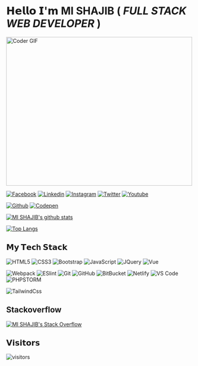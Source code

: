 # 𝗛𝗲𝗹𝗹𝗼 𝗜'𝗺 MI SHAJIB ( _FULL STACK WEB DEVELOPER_ )

<img src="https://media.giphy.com/media/SWoSkN6DxTszqIKEqv/giphy.gif" alt="Coder GIF" width="500" height="400">

[![Facebook](https://img.shields.io/badge/-MI%20SHAJIB-%233b5998?style=flat-square&logo=Facebook&logoColor=ffffff)](https://facebook.com/mi.shajib1/)
[![Linkedin](https://img.shields.io/badge/-MI%20SHAJIB-%230e76a8?style=flat-square&logo=Linkedin&logoColor=ffffff)](https://www.linkedin.com/in/mishajib/)
[![Instagram](https://img.shields.io/badge/-MI%20SHAJIB-%233f729b?style=flat-square&logo=instagram&logoColor=ffffff)](https://instagram.com/mi.shajib1/)
[![Twitter](https://img.shields.io/badge/-MI%20SHAJIB-%2300acee?style=flat-square&logo=twitter&logoColor=ffffff)](https://twitter.com/mishajib1)
[![Youtube](https://img.shields.io/badge/-MI%20SHAJIB-%23FF0000?style=flat-square&logo=youtube)](https://www.youtube.com/channel/UCk-MkWYPZWG8X8vX3wloF0w)

[![Github](https://img.shields.io/badge/-MI%20SHAJIB-%23211F1F?style=flat-square&logo=github)](https://github.com/mishajib)
[![Codepen](https://img.shields.io/badge/-MI%20SHAJIB-%23FF00FF?style=flat-square&logo=codepen)](https://codepen.io/fahaddevs)

[![MI SHAJIB's github stats](https://github-readme-stats.vercel.app/api?username=mishajib&include_all_commits=true&count_private=true&show_icons=true&theme=merko)](https://github.com/anuraghazra/github-readme-stats)

[![Top Langs](https://github-readme-stats.vercel.app/api/top-langs/?username=mishajib&layout=compact&theme=merko)](https://github.com/anuraghazra/github-readme-stats)

## 𝗠𝘆 𝗧𝗲𝗰h 𝗦𝘁𝗮𝗰𝗸

![HTML5](https://img.shields.io/badge/-HTML5-%23E44D27?style=flat-square&logo=html5&logoColor=ffffff)
![CSS3](https://img.shields.io/badge/-CSS3-%231572B6?style=flat-square&logo=css3)
![Bootstrap](https://img.shields.io/badge/-Bootstrap-563D7C?style=flat-square&logo=bootstrap)
![JavaScript](https://img.shields.io/badge/-JavaScript-%23F7DF1C?style=flat-square&logo=javascript&logoColor=000000&labelColor=%23F7DF1C&color=%23FFCE5A)
![JQuery](https://img.shields.io/badge/-Jquery-%23F7DF1C?style=flat-square&logo=jquery&logoColor=ffffff&labelColor=%2ffffff&color=%230868AC)
![Vue](http://img.shields.io/badge/-Vue%20Js-%2341B883?style=flat-square&logo=Vue&logoColor=41B883&color=%230868AC)

![Webpack](https://img.shields.io/badge/-Webpack-%232C3A42?style=flat-square&logo=webpack)
![ESlint](https://img.shields.io/badge/-ESLint-%234B32C3?style=flat-square&logo=eslint)
![Git](https://img.shields.io/badge/-Git-%23F05032?style=flat-square&logo=git&logoColor=%23ffffff)
![GitHub](https://img.shields.io/badge/-GitHub-181717?style=flat-square&logo=github)
![BitBucket](https://img.shields.io/badge/-BitBucket-darkblue?style=flat-square&logo=bitbucket)
![Netlify](https://img.shields.io/badge/-Netlify-%2300C7B7?style=flat-square&logo=netlify&logoColor=ffffff)
![VS Code](https://img.shields.io/badge/-VSCode-%23007ACC?style=flat-square&logo=visual-studio-code)
![PHPSTORM](https://img.shields.io/badge/-PhpStorm-%23007ACC?style=flat-square&logo=phpstorm)

![TailwindCss](https://img.shields.io/badge/-TailwindCss-%231a202c?style=flat-square&logo=tailwind-css)

## Stackoverflow

[![MI SHAJIB's Stack Overflow](https://github-readme-stackoverflow.vercel.app/?userID=9986054&theme=dark)](https://stackoverflow.com/users/9986054/mi-shajib)

## 𝗩𝗶𝘀𝗶𝘁𝗼𝗿𝘀

![visitors](https://visitor-badge.glitch.me/badge?page_id=mishajib)

<!--
**mishajib/mishajib** is a ✨ _special_ ✨ repository because its `README.md` (this file) appears on your GitHub profile.

Here are some ideas to get you started:

- 🔭 I’m currently working on ...
- 🌱 I’m currently learning ...
- 👯 I’m looking to collaborate on ...
- 🤔 I’m looking for help with ...
- 💬 Ask me about ...
- 📫 How to reach me: ...
- 😄 Pronouns: ...
- ⚡ Fun fact: ...
-->
